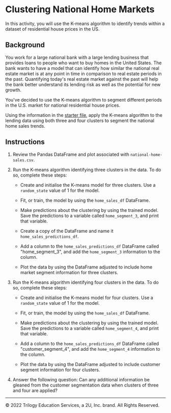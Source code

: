 # Clustering National Home Markets

In this activity, you will use the K-means algorithm to identify trends within a dataset of residential house prices in the US.

## Background

You work for a large national bank with a large lending business that provides loans to people who want to buy homes in the United States. The bank wants to have a model that can identify how similar the national real estate market is at any point in time in comparison to real estate periods in the past. Quantifying today's real estate market against the past will help the bank better understand its lending risk as well as the potential for new growth.

You've decided to use the K-means algorithm to segment different periods in the U.S. market for national residential house prices.

Using the information in the [starter file](Unsolved/homebuying_eras.ipynb), apply the K-means algorithm to the lending data using both three and four clusters to segment the national home sales trends.

## Instructions

1. Review the Pandas DataFrame and plot associated with `national-home-sales.csv`.

2. Run the K-means algorithm identifying three clusters in the data. To do so, complete these steps:

   * Create and initialise the K-means model for three clusters. Use a `random_state` value of 1 for the model.

   * Fit, or train, the model by using the `home_sales_df` DataFrame.

   * Make predictions about the clustering by using the trained model. Save the predictions to a variable called `home_segment_3`, and print that variable.

   * Create a copy of the DataFrame and name it `home_sales_predictions_df`.

   * Add a column to the `home_sales_predictions_df` DataFrame called "home_segment_3", and add the `home_segment_3` information to the column.

   * Plot the data by using the DataFrame adjusted to include home market segment information for three clusters.

3. Run the K-means algorithm identifying four clusters in the data. To do so, complete these steps:

   * Create and initialise the K-means model for four clusters. Use a `random_state` value of 1 for the model.

   * Fit, or train, the model by using the `home_sales_df` DataFrame.

   * Make predictions about the clustering by using the trained model. Save the predictions to a variable called `home_segment_4`, and print that variable.

   * Add a column to the `home_sales_predictions_df` DataFrame called "customer_segment_4", and add the `home_segment_4` information to the column.

   * Plot the data by using the DataFrame adjusted to include customer segment information for four clusters.

4. Answer the following question: Can any additional information be gleaned from the customer segmentation data when clusters of three and four are applied?

---

© 2022 Trilogy Education Services, a 2U, Inc. brand. All Rights Reserved.
